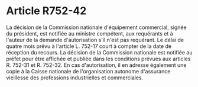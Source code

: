 # Article R752-42

La décision de la Commission nationale d'équipement commercial, signée du président, est notifiée au ministre compétent, aux requérants et à l'auteur de la demande d'autorisation s'il n'est pas requérant.   Le délai de quatre mois prévu à l'article L. 752-17 court à compter de la date de réception du recours.   La décision de la Commission nationale est notifiée au préfet pour être affichée et publiée dans les conditions prévues aux articles R. 752-31 et R. 752-32. En cas d'autorisation, il en adresse également une copie à la Caisse nationale de l'organisation autonome d'assurance vieillesse des professions industrielles et commerciales.